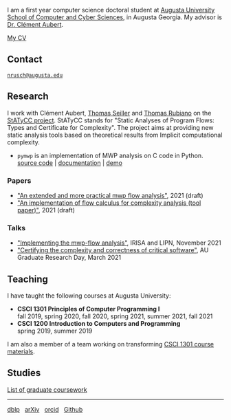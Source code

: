 I am a first year computer science doctoral student at [Augusta University][AU]
[School of Computer and Cyber Sciences][CCS], in Augusta Georgia. My advisor is
[Dr. Clément Aubert][CA].

[My CV][CV]

## Contact

[`nrusch@augusta.edu`][@]

## Research

I work with Clément Aubert, [Thomas Seiller][TS] and [Thomas Rubiano][TR] on the
[StATyCC project][STATYCC]. StATyCC stands for "Static Analyses of Program
Flows: Types and Certificate for Complexity". The project aims at providing new
static analysis tools based on theoretical results from Implicit computational
complexity.

- `pymwp` is an implementation of MWP analysis on C code in Python.
<br/>[source code](https://github.com/statycc/pymwp) | [documentation](https://statycc.github.io/pymwp/) | [demo](https://statycc.github.io/pymwp/demo/)

### Papers

- ["An extended and more practical mwp flow analysis"](https://arxiv.org/abs/2107.00086), 2021 (draft)
- ["An implementation of flow calculus for complexity analysis (tool paper)"](https://arxiv.org/abs/2107.00097), 2021 (draft)

### Talks

<!-- - ["Semantic-preserving optimization algorithm for automatic program parallelization"](./posts/2022-graduate-research-day), AU Graduate Research Day, April 2022 -->
- ["Implementing the mwp-flow analysis"](./posts/2021-implementing-the-mwp-flow-analysis), IRISA and LIPN, November 2021
- ["Certifying the complexity and correctness of critical software"](./posts/2021-graduate-research-day), AU Graduate Research Day, March 2021

<!-- 
## Academic services

- [PLDI AEC](https://pldi22.sigplan.org/committee/pldi-2022-PLDI-Research-Artifacts-artifact-evaluation-committee) 2022
-->

## Teaching

I have taught the following courses at Augusta University:

- **CSCI 1301 Principles of Computer Programming I**<br/>fall 2019, spring 2020, fall 2020, spring 2021, summer 2021, fall 2021
- **CSCI 1200 Introduction to Computers and Programming**<br/>spring 2019, summer 2019

I am also a member of a team working on transforming [CSCI 1301 course
materials][1301].

## Studies

[List of graduate coursework](./posts/coursework)

* * *

[dblp](https://dblp.org/pid/296/3722) &nbsp;
[arXiv](https://arxiv.org/search/?query=Rusch%2C+Neea&searchtype=author) &nbsp;
[orcid](https://orcid.org/0000-0002-7354-5330) &nbsp;
[Github](https://github.com/nkrusch)

[AU]: https://www.augusta.edu/
[CCS]: https://www.augusta.edu/ccs/
[CA]: https://spots.augusta.edu/caubert/
[CV]: ./cv.pdf
[@]: mailto:nrusch@augusta.edu
[TS]: https://www.seiller.org/
[TR]: https://people.irisa.fr/Thomas.Rubiano/
[STATYCC]: https://spots.augusta.edu/caubert/research/statycc/
[1301]: https://csci-1301.github.io/about.html
